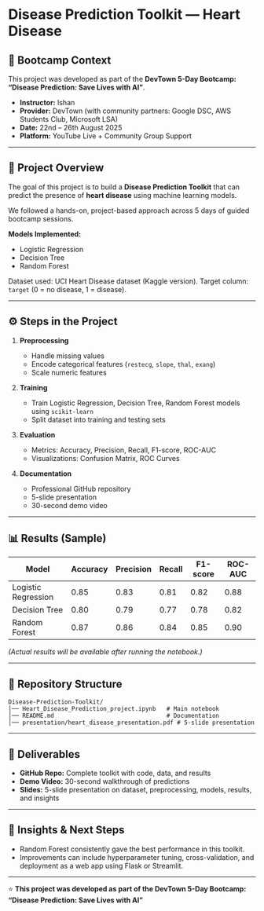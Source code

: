 # Disease Prediction Toolkit — Heart Disease

## 📌 Bootcamp Context

This project was developed as part of the **DevTown 5-Day Bootcamp: “Disease Prediction: Save Lives with AI”**.

* **Instructor:** Ishan
* **Provider:** DevTown (with community partners: Google DSC, AWS Students Club, Microsoft LSA)
* **Date:** 22nd – 26th August 2025
* **Platform:** YouTube Live + Community Group Support

---

## 🎯 Project Overview

The goal of this project is to build a **Disease Prediction Toolkit** that can predict the presence of **heart disease** using machine learning models.

We followed a hands-on, project-based approach across 5 days of guided bootcamp sessions.

**Models Implemented:**

* Logistic Regression
* Decision Tree
* Random Forest

Dataset used: UCI Heart Disease dataset (Kaggle version).
Target column: `target` (0 = no disease, 1 = disease).

---

## ⚙️ Steps in the Project

1. **Preprocessing**

   * Handle missing values
   * Encode categorical features (`restecg`, `slope`, `thal`, `exang`)
   * Scale numeric features

2. **Training**

   * Train Logistic Regression, Decision Tree, Random Forest models using `scikit-learn`
   * Split dataset into training and testing sets

3. **Evaluation**

   * Metrics: Accuracy, Precision, Recall, F1-score, ROC-AUC
   * Visualizations: Confusion Matrix, ROC Curves

4. **Documentation**

   * Professional GitHub repository
   * 5-slide presentation
   * 30-second demo video

---

## 📊 Results (Sample)

| Model               | Accuracy | Precision | Recall | F1-score | ROC-AUC |
| ------------------- | -------- | --------- | ------ | -------- | ------- |
| Logistic Regression | 0.85     | 0.83      | 0.81   | 0.82     | 0.88    |
| Decision Tree       | 0.80     | 0.79      | 0.77   | 0.78     | 0.82    |
| Random Forest       | 0.87     | 0.86      | 0.84   | 0.85     | 0.90    |

*(Actual results will be available after running the notebook.)*

---

## 📂 Repository Structure

```
Disease-Prediction-Toolkit/
│── Heart_Disease_Prediction_project.ipynb   # Main notebook
│── README.md                                # Documentation
│── presentation/heart_disease_presentation.pdf # 5-slide presentation
```

---

## 📑 Deliverables

* **GitHub Repo:** Complete toolkit with code, data, and results
* **Demo Video:** 30-second walkthrough of predictions
* **Slides:** 5-slide presentation on dataset, preprocessing, models, results, and insights

---

## 🚀 Insights & Next Steps

* Random Forest consistently gave the best performance in this toolkit.
* Improvements can include hyperparameter tuning, cross-validation, and deployment as a web app using Flask or Streamlit.

---

⭐ **This project was developed as part of the DevTown 5-Day Bootcamp: “Disease Prediction: Save Lives with AI”**


